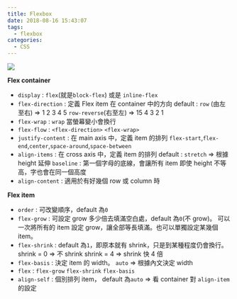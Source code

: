 ```yaml
---
title: Flexbox
date: 2018-08-16 15:43:07
tags:
  - flexbox
categories:
  - CSS
---
```


![](/images/flexbox.png)

**Flex container**

- `display` : `flex`(就是`block-flex`) 或是 `inline-flex`
- `flex-direction` : 定義 Flex item 在 container 中的方向
  default : `row` (由左至右) => 1 2 3 4 5
  `row-reverse`(右至左) => 15 4 3 2 1
- `flex-wrap` : `wrap` 當螢幕變小會換行
- `flex-flow` : `<flex-direction>` `<flex-wrap>`
- `justify-content` : 在 main axis 中，定義 item 的排列
  `flex-start`,`flex-end`,`center`,`space-around`,`space-between`
- `align-items` : 在 cross axis 中，定義 item 的排列
  default : `stretch` => 根據 height 延伸
  `baseline` : 第一個字母的底線，會讓所有 item 即使 height 不等高，字也會在同一個高度
- `align-content` : 適用於有好幾個 row 或 column 時

**Flex item**

- `order` : 可改變順序，default 為`0`
- `flex-grow` : 可設定 grow 多少倍去填滿空白處，default 為`0`(不 grow)。
  可以一次將所有的 item 設定 grow，讓全部等長填滿。也可以單獨設定某幾個 item。
- `flex-shrink` : default 為`1`，即原本就有 shrink，只是到某種程度仍會換行。
  shrink = 0 => 不 shrink
  shrink = 4 => shrink 快 4 倍
- `flex-basis` : 決定 item 的 width。 `auto` => 根據內文決定 width
- `flex` : `flex-grow` `flex-shrink` `flex-basis`
- `align-self` : 個別排列 item， default 為`auto` => 看 container 對 `align-item`的設定
